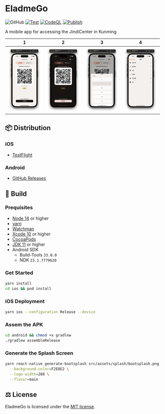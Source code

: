 # EladmeGo

![GitHub](https://img.shields.io/github/license/shensven/EladmeGo)
[![Test](https://github.com/shensven/EladmeGo/actions/workflows/test.yml/badge.svg?branch=dev)](https://github.com/shensven/EladmeGo/actions/workflows/test.yml)
[![CodeQL](https://github.com/shensven/EladmeGo/actions/workflows/codeql.yml/badge.svg?branch=dev)](https://github.com/shensven/EladmeGo/actions/workflows/codeql.yml)
[![Publish](https://github.com/shensven/EladmeGo/actions/workflows/publish.yml/badge.svg?branch=main)](https://github.com/shensven/EladmeGo/actions/workflows/publish.yml)

A mobile app for accessing the JindiCenter in Kunming

|                        1                        |                          2                           |                            3                            |                          4                          |
| :---------------------------------------------: | :--------------------------------------------------: | :-----------------------------------------------------: | :-------------------------------------------------: |
| ![Screenshot 1](src/assets/screenshot/home.png) | ![Screenshot 2](src/assets/screenshot/dark_mode.png) | ![Screenshot 3](src/assets/screenshot/floor_picker.png) | ![Screenshot 4](src/assets/screenshot/settings.png) |

## 📦 Distribution

### iOS

- [TestFlight](https://testflight.apple.com/join/54UVmWJQ)

### Android

- [GitHub Releases](https://github.com/shensven/EladmeGo/releases)

## 🔨 Build

### Prequisites

- [Node 14](https://nodejs.org) or higher
- [yarn](https://yarnpkg.com/getting-started/install)
- [Watchman](https://formulae.brew.sh/formula/watchman)
- [Xcode 10](https://developer.apple.com/xcode/resources) or higher
- [CocoaPods](https://guides.cocoapods.org/using/getting-started.html)
- [JDK 11](https://formulae.brew.sh/formula/openjdk@11) or higher
- Android SDK
  - Build-Tools `33.0.0`
  - NDK `23.1.7779620`

### Get Started

```sh
yarn install
cd ios && pod install
```

### iOS Deployment

```sh
yarn ios --configuration Release --device
```

### Assem the APK

```sh
cd android && chmod +x gradlew
./gradlew assembleRelease
```

### Generate the Splash Screen

```sh
yarn react-native generate-bootsplash src/assets/splash/bootsplash.png \
  --background-color=F2E8E2 \
  --logo-width=288 \
  --flavor=main
```

## ⚖️ License

EladmeGo is licensed under the [MIT license](./LICENSE).
